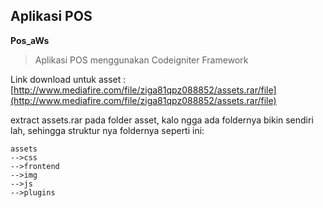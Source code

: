 ## Aplikasi POS
**Pos_aWs**

> Aplikasi POS menggunakan Codeigniter Framework

Link download untuk asset : [http://www.mediafire.com/file/ziga81qpz088852/assets.rar/file](http://www.mediafire.com/file/ziga81qpz088852/assets.rar/file)

extract assets.rar pada folder asset, kalo ngga ada foldernya bikin sendiri lah, sehingga struktur nya foldernya seperti ini:

    assets
    -->css
    -->frontend
    -->img
    -->js
    -->plugins

